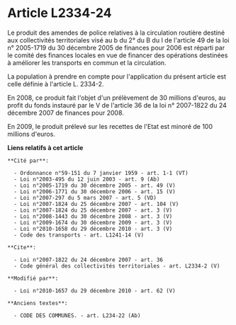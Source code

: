 # Article L2334-24

Le produit des amendes de police relatives à la circulation routière destiné aux collectivités territoriales visé au b du 2°
du B du I de l'article 49 de la loi n° 2005-1719 du 30 décembre 2005 de finances pour 2006 est réparti par le comité des
finances locales en vue de financer des opérations destinées à améliorer les transports en commun et la circulation. 

La population à prendre en compte pour l'application du présent article est celle définie à l'article L. 2334-2. 

En 2008, ce produit fait l'objet d'un prélèvement de 30 millions d'euros, au profit du fonds instauré par le V de l'article
36 de la loi n° 2007-1822 du 24 décembre 2007 de finances pour 2008. 

En 2009, le produit prélevé sur les recettes de l'Etat est minoré de 100 millions d'euros.

**Liens relatifs à cet article**

	**Cité par**:

	  - Ordonnance n°59-151 du 7 janvier 1959 - art. 1-1 (VT)
	  - Loi n°2003-495 du 12 juin 2003 - art. 9 (Ab)
	  - Loi n°2005-1719 du 30 décembre 2005 - art. 49 (V)
	  - Loi n°2006-1771 du 30 décembre 2006 - art. 15 (V)
	  - Loi n°2007-297 du 5 mars 2007 - art. 5 (VD)
	  - Loi n°2007-1824 du 25 décembre 2007 - art. 104 (V)
	  - Loi n°2007-1824 du 25 décembre 2007 - art. 3 (V)
	  - Loi n°2008-1443 du 30 décembre 2008 - art. 3 (V)
	  - Loi n°2009-1674 du 30 décembre 2009 - art. 3 (V)
	  - Loi n°2010-1658 du 29 décembre 2010 - art. 3 (V)
	  - Code des transports - art. L1241-14 (V)

	**Cite**:

	  - Loi n°2007-1822 du 24 décembre 2007 - art. 36
	  - Code général des collectivités territoriales - art. L2334-2 (V)

	**Modifié par**:

	  - Loi n°2010-1657 du 29 décembre 2010 - art. 62 (V)

	**Anciens textes**:

	  - CODE DES COMMUNES. - art. L234-22 (Ab)
